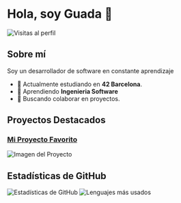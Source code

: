 
# Hola, soy Guada 👋

![Visitas al perfil](https://komarev.com/ghpvc/?username=tu-usuario&color=brightgreen)

## Sobre mí

Soy un desarrollador de software en constante aprendizaje

- 🔭 Actualmente estudiando en **42 Barcelona**.
- 🌱 Aprendiendo **Ingenieria Software**
- 👯 Buscando colaborar en proyectos.

## Proyectos Destacados

### [Mi Proyecto Favorito](https://github.com/guadix00/get_next_line_bonus)
![Imagen del Proyecto](https://github.com/guadix00/get_next_line_bonus/raw/main/captura.png)

## Estadísticas de GitHub

![Estadísticas de GitHub](https://github-readme-stats.vercel.app/api?username=guadix00&show_icons=true&theme=radical)
![Lenguajes más usados](https://github-readme-stats.vercel.app/api/top-langs/?username=guadix00&layout=compact&theme=radical)
